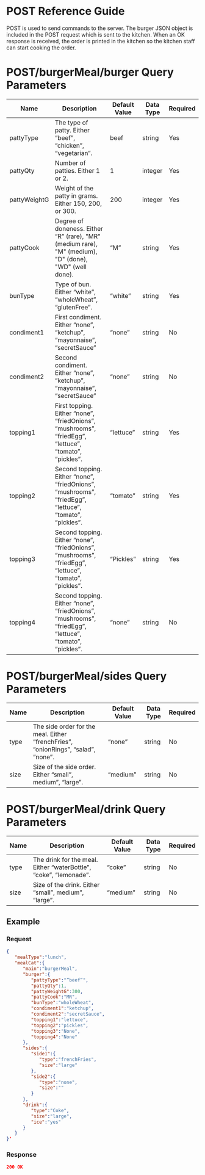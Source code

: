 # POST Reference Guide
POST is used to send commands to the server. The burger JSON object is included in the POST request which is sent to the kitchen. When an OK response is received, the order is printed in the kitchen so the kitchen staff can start cooking the order. 

# POST/burgerMeal/burger Query Parameters

| Name | Description | Default Value | Data Type | Required |
| --- | --- | --- | --- | --- |
| pattyType | The type of patty. Either “beef”, “chicken”, “vegetarian”. | beef | string | Yes |
| pattyQty | Number of patties. Either 1 or 2.  | 1 | integer | Yes |
| pattyWeightG | Weight of the patty in grams. Either 150, 200, or 300.  | 200 | integer | Yes |
| pattyCook | Degree of doneness. Either “R” (rare), "MR" (medium rare), "M" (medium), "D" (done), "WD" (well done). | “M” | string | Yes |
| bunType | Type of bun. Either “white”, “wholeWheat”, “glutenFree”. | “white” | string | Yes |
| condiment1 | First condiment. Either “none”, “ketchup”, “mayonnaise”, “secretSauce” | “none” | string | No |
| condiment2 | Second condiment. Either “none”, “ketchup”, “mayonnaise”, “secretSauce” | “none” | string | No |
| topping1 | First topping. Either “none”, “friedOnions”, “mushrooms”, “friedEgg”, “lettuce”, “tomato”, “pickles”. | “lettuce” | string | Yes |
| topping2 | Second topping. Either “none”, “friedOnions”, “mushrooms”, “friedEgg”, “lettuce”, “tomato”, “pickles”. | “tomato” | string | Yes |
| topping3 | Second topping. Either “none”, “friedOnions”, “mushrooms”, “friedEgg”, “lettuce”, “tomato”, “pickles”. | “Pickles” | string | Yes |
| topping4 | Second topping. Either “none”, “friedOnions”, “mushrooms”, “friedEgg”, “lettuce”, “tomato”, “pickles”. | “none” | string | No |

# POST/burgerMeal/sides Query Parameters

| Name | Description | Default Value | Data Type | Required |
| --- | --- | --- | --- | --- |
| type | The side order for the meal. Either “frenchFries”, “onionRings”, “salad”, “none”. | “none” | string | No |
| size | Size of the side order. Either “small”, medium”, “large”.  | “medium” | string | No |

# POST/burgerMeal/drink Query Parameters

| Name | Description | Default Value | Data Type | Required |
| --- | --- | --- | --- | --- |
| type | The drink for the meal. Either “waterBottle”, “coke”, “lemonade”. | “coke” | string | No |
| size | Size of the drink. Either “small”, medium”, “large”.  | “medium” | string | No |

## Example

### Request

```json
{
   "mealType":"lunch",
   "mealCat":{
      "main":"burgerMeal",
      "burger":{
         "pattyType":"”beef”",
         "pattyQty":1,
         "pattyWeightG":300,
         "pattyCook":"MR",
         "bunType":"wholeWheat",
         "condiment1":"ketchup",
         "condiment2":"secretSauce",
         "topping1":"lettuce",
         "topping2":"pickles",
         "topping3":"None",
         "topping4":"None"
      },
      "sides":{
         "side1":{
            "type":"frenchFries",
            "size":"large"
         },
         "side2":{
            "type":"none",
            "size":""
         }
      },
      "drink":{
         "type":"Coke",
         "size":"large",
         "ice":"yes"
      }
   }
}'
```

### Response

```json
200 OK
```
